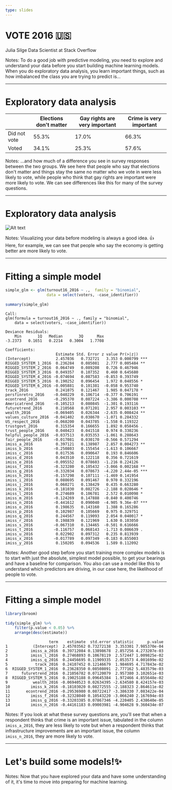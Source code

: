 ```yaml
---
type: slides
---
```


# VOTE 2016 🇺🇸

Julia Silge
Data Scientist at Stack Overflow

Notes: To do a good job with predictive modeling, you need to explore and understand your data before you start building machine learning models. When you do exploratory data analysis, you learn important things, such as how imbalanced the class you are trying to predict is...

---

# Exploratory data analysis


| | Elections don't matter | Gay rights are very important | Crime is very important |
| --- | --- | --- | --- |
| Did not vote   | 55.3%                  | 17.0%                     | 66.3%  |                
| Voted          | 34.1%                  | 25.3%                     | 57.6%  |                

Notes: ...and how much of a difference you see in survey responses between the two groups. We see here that people who say that elections don't matter and things stay the same no matter who we vote in were less likely to vote, while people who think that gay rights are important were more likely to vote. We can see differences like this for many of the survey questions.

---

# Exploratory data analysis

![Alt text](https://github.com/juliasilge/caret-ML-course/blob/master/img/econtrend.png?raw=true)

Notes: Visualizing your data before modeling is always a good idea. 👍 Here, for example, we can see that people who say the economy is getting better are more likely to vote.

---

# Fitting a simple model

```r
simple_glm <- glm(turnout16_2016 ~ .,  family = "binomial", 
                  data = select(voters, -case_identifier))
 
summary(simple_glm)
```

```out
Call:
glm(formula = turnout16_2016 ~ ., family = "binomial", 
    data = select(voters, -case_identifier))

Deviance Residuals: 
    Min       1Q   Median       3Q      Max  
-3.2373   0.1651   0.2214   0.3004   1.7708  

Coefficients:
                      Estimate Std. Error z value Pr(>|z|)    
(Intercept)           2.457036   0.732721   3.353 0.000799 ***
RIGGED_SYSTEM_1_2016  0.236284   0.085081   2.777 0.005484 ** 
RIGGED_SYSTEM_2_2016  0.064749   0.089208   0.726 0.467946    
RIGGED_SYSTEM_3_2016  0.049357   0.107352   0.460 0.645680    
RIGGED_SYSTEM_4_2016 -0.074694   0.087583  -0.853 0.393749    
RIGGED_SYSTEM_5_2016  0.190252   0.096454   1.972 0.048556 *  
RIGGED_SYSTEM_6_2016 -0.005881   0.101381  -0.058 0.953740    
track_2016            0.241075   0.121467   1.985 0.047178 *  
persfinretro_2016    -0.040229   0.106714  -0.377 0.706191    
econtrend_2016       -0.295370   0.087224  -3.386 0.000708 ***
Americatrend_2016    -0.105213   0.080845  -1.301 0.193116    
futuretrend_2016      0.210568   0.071201   2.957 0.003103 ** 
wealth_2016          -0.069405   0.026344  -2.635 0.008424 ** 
values_culture_2016  -0.041402   0.038670  -1.071 0.284332    
US_respect_2016      -0.068200   0.043785  -1.558 0.119322    
trustgovt_2016        0.315354   0.166655   1.892 0.058456 .  
trust_people_2016     0.040423   0.041518   0.974 0.330236    
helpful_people_2016  -0.037513   0.035353  -1.061 0.288643    
fair_people_2016     -0.017081   0.030170  -0.566 0.571294    
imiss_a_2016          0.397121   0.138987   2.857 0.004273 ** 
imiss_b_2016         -0.250803   0.155454  -1.613 0.106667    
imiss_c_2016          0.017536   0.090647   0.193 0.846606    
imiss_d_2016          0.043510   0.122118   0.356 0.721619    
imiss_e_2016         -0.095552   0.078603  -1.216 0.224126    
imiss_f_2016         -0.323280   0.105432  -3.066 0.002168 ** 
imiss_g_2016         -0.332034   0.078673  -4.220 2.44e-05 ***
imiss_h_2016         -0.157298   0.107111  -1.469 0.141954    
imiss_i_2016          0.088695   0.091467   0.970 0.332196    
imiss_j_2016          0.060271   0.138429   0.435 0.663280    
imiss_k_2016         -0.181030   0.082726  -2.188 0.028646 *  
imiss_l_2016          0.274689   0.106781   2.572 0.010098 *  
imiss_m_2016         -0.124269   0.147888  -0.840 0.400746    
imiss_n_2016         -0.441612   0.090040  -4.905 9.36e-07 ***
imiss_o_2016          0.198635   0.143160   1.388 0.165286    
imiss_p_2016          0.102987   0.105669   0.975 0.329751    
imiss_q_2016          0.244567   0.119093   2.054 0.040017 *  
imiss_r_2016          0.198839   0.121969   1.630 0.103050    
imiss_s_2016         -0.067310   0.134465  -0.501 0.616666    
imiss_t_2016         -0.116757   0.068143  -1.713 0.086639 .  
imiss_u_2016          0.022902   0.097312   0.235 0.813939    
imiss_x_2016         -0.017789   0.097349  -0.183 0.855003    
imiss_y_2016          0.150205   0.094536   1.589 0.112092    

```

Notes: Another good step before you start training more complex models is to start with just the absolute, simplest model possible, to get your bearings and have a baseline for comparison. You also can use a model like this to understand which predictors are driving, in our case here, the likelihood of people to vote.

---

# Fitting a simple model

```r
library(broom)
 
tidy(simple_glm) %>%
    filter(p.value < 0.05) %>%
    arrange(desc(estimate))
```

```out
                   term    estimate  std.error statistic      p.value
1           (Intercept)  2.45703562 0.73272138  3.353301 7.985370e-04
2          imiss_a_2016  0.39712084 0.13898678  2.857256 4.273207e-03
3          imiss_l_2016  0.27468893 0.10678119  2.572447 1.009825e-02
4          imiss_q_2016  0.24456695 0.11909335  2.053573 4.001699e-02
5            track_2016  0.24107452 0.12146679  1.984695 4.717843e-02
6  RIGGED_SYSTEM_1_2016  0.23628350 0.08508091  2.777162 5.483579e-03
7      futuretrend_2016  0.21056782 0.07120079  2.957380 3.102651e-03
8  RIGGED_SYSTEM_5_2016  0.19025188 0.09645384  1.972466 4.855648e-02
9           wealth_2016 -0.06940523 0.02634395 -2.634580 8.424157e-03
10         imiss_k_2016 -0.18103020 0.08272555 -2.188323 2.864611e-02
11       econtrend_2016 -0.29536980 0.08722417 -3.386330 7.083422e-04
12         imiss_f_2016 -0.32328040 0.10543220 -3.066240 2.167694e-03
13         imiss_g_2016 -0.33203385 0.07867346 -4.220405 2.438640e-05
14         imiss_n_2016 -0.44161183 0.09003981 -4.904628 9.360434e-07
```

Notes: If you look at what these survey questions are, you'll see that when a respondent thinks that crime is an important issue, tabulated in the column `imiss_a_2016`, they are less likely to vote but when a respondent thinks that infrastructure improvements are an important issue, the column `imiss_n_2016`, they are more likely to vote.

---

# Let's build some models!✨

Notes: Now that you have explored your data and have some understanding of it, it's time to move into preparing for machine learning.

